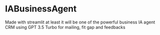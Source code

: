 # IABusinessAgent
Made with streamlit at least it will be one of the powerful business IA agent CRM using GPT 3.5 Turbo for mailing, fit gap and feedbacks
